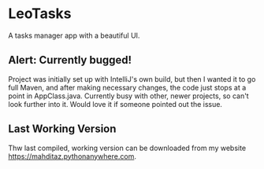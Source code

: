 # LeoTasks
A tasks manager app with a beautiful UI.

## Alert: Currently bugged!
Project was initially set up with IntelliJ's own build, but then I wanted it to go full Maven, and after making necessary changes, the code just stops at a point in AppClass.java.
Currently busy with other, newer projects, so can't look further into it. Would love it if someone pointed out the issue.

## Last Working Version
Thw last compiled, working version can be downloaded from my website https://mahditaz.pythonanywhere.com.
